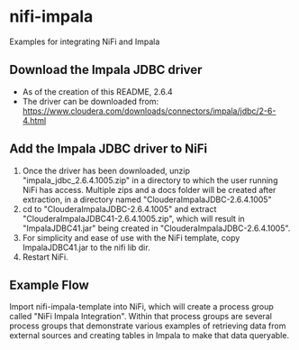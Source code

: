 # nifi-impala
Examples for integrating NiFi and Impala

## Download the Impala JDBC driver
- As of the creation of this README, 2.6.4
- The driver can be downloaded from: https://www.cloudera.com/downloads/connectors/impala/jdbc/2-6-4.html

## Add the Impala JDBC driver to NiFi
1. Once the driver has been downloaded, unzip "impala_jdbc_2.6.4.1005.zip" in a directory to which the user running NiFi has access. Multiple zips and a docs folder will be created after extraction, in a directory named "ClouderaImpalaJDBC-2.6.4.1005"
1. cd to "ClouderaImpalaJDBC-2.6.4.1005" and extract "ClouderaImpalaJDBC41-2.6.4.1005.zip", which will result in "ImpalaJDBC41.jar" being created in "ClouderaImpalaJDBC-2.6.4.1005".
1. For simplicity and ease of use with the NiFi template, copy ImpalaJDBC41.jar to the nifi lib dir.
1. Restart NiFi.

## Example Flow
Import nifi-impala-template into NiFi, which will create a process group called "NiFi Impala Integration".  Within that process groups are several process groups that demonstrate various examples of retrieving data from external sources and creating tables in Impala to make that data queryable.
